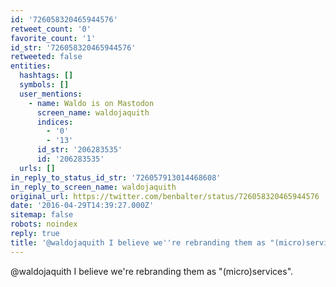 ```yaml
---
id: '726058320465944576'
retweet_count: '0'
favorite_count: '1'
id_str: '726058320465944576'
retweeted: false
entities:
  hashtags: []
  symbols: []
  user_mentions:
    - name: Waldo is on Mastodon
      screen_name: waldojaquith
      indices:
        - '0'
        - '13'
      id_str: '206283535'
      id: '206283535'
  urls: []
in_reply_to_status_id_str: '726057913014468608'
in_reply_to_screen_name: waldojaquith
original_url: https://twitter.com/benbalter/status/726058320465944576
date: '2016-04-29T14:39:27.000Z'
sitemap: false
robots: noindex
reply: true
title: '@waldojaquith I believe we''re rebranding them as "(micro)services".'
---
```


@waldojaquith I believe we're rebranding them as "(micro)services".